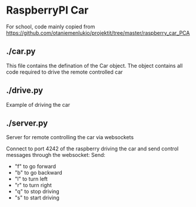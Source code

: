 # RaspberryPI Car
For school, code mainly copied from https://github.com/otaniemenlukio/projektit/tree/master/raspberry_car_PCA

## ./car.py
This file contains the defination of the Car object. The object contains all code required to drive the remote controlled car

## ./drive.py
Example of driving the car 

## ./server.py
Server for remote controlling the car via websockets

Connect to port 4242 of the raspberry driving the car and send control messages through the websocket:
Send:
* "f" to go forward
* "b" to go backward
* "l" to turn left
* "r" to turn right
* "q" to stop driving
* "s" to start driving
